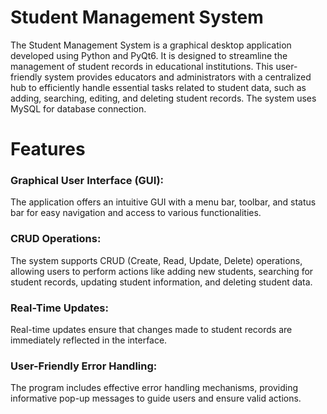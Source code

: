 # Student Management System

The Student Management System is a graphical desktop application developed using Python and PyQt6. 
It is designed to streamline the management of student records in educational institutions. 
This user-friendly system provides educators and administrators with a centralized hub to
efficiently handle essential tasks related to student data, such as adding, searching, editing,
and deleting student records. The system uses MySQL for database connection.

# Features
### Graphical User Interface (GUI):
The application offers an intuitive GUI with a menu bar, toolbar, and status bar for easy navigation
and access to various functionalities.

### CRUD Operations: 
The system supports CRUD (Create, Read, Update, Delete) operations, allowing users to 
perform actions like adding new students, searching for student records, updating student information, 
and deleting student data.

### Real-Time Updates: 
Real-time updates ensure that changes made to student records are immediately reflected in the interface.

### User-Friendly Error Handling: 
The program includes effective error handling mechanisms, providing informative 
pop-up messages to guide users and ensure valid actions.
